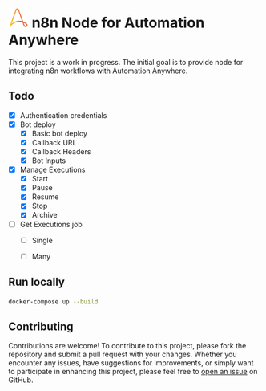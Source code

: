 # <img src="nodes/AutomationAnywhere/AutomationAnywhere.svg" height="40"> n8n Node for Automation Anywhere

This project is a work in progress. The initial goal is to provide node for integrating n8n workflows with Automation Anywhere.

## Todo
- [x] Authentication credentials
- [x] Bot deploy
  - [x] Basic bot deploy
  - [x] Callback URL
  - [x] Callback Headers
  - [x] Bot Inputs
- [x] Manage Executions
	- [x] Start
	- [x] Pause
  - [x] Resume
  - [x] Stop
  - [x] Archive
- [ ] Get Executions job
  - [ ] Single
  - [ ] Many


## Run locally
```sh
docker-compose up --build
```

## Contributing
Contributions are welcome! To contribute to this project, please fork the repository and submit a pull request with your changes. Whether you encounter any issues, have suggestions for improvements, or simply want to participate in enhancing this project, please feel free to [open an issue](https://github.com/Luan7805/n8n-nodes-automation-anywhere/issues) on GitHub.

